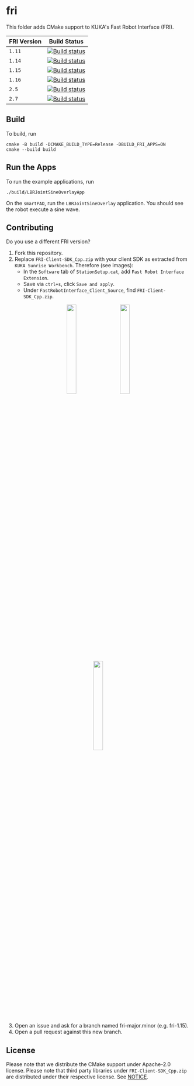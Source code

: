 # fri
This folder adds CMake support to KUKA's Fast Robot Interface (FRI).

| FRI Version | Build Status |
| ----------- | ------------ |
| `1.11`      | [![Build status](https://github.com/lbr-stack/fri/actions/workflows/build.yaml/badge.svg?branch=fri-1.11)](https://github.com/lbr-stack/fri/actions/workflows/build.yaml) |
| `1.14`      | [![Build status](https://github.com/lbr-stack/fri/actions/workflows/build.yaml/badge.svg?branch=fri-1.14)](https://github.com/lbr-stack/fri/actions/workflows/build.yaml) |
| `1.15`      | [![Build status](https://github.com/lbr-stack/fri/actions/workflows/build.yaml/badge.svg?branch=fri-1.15)](https://github.com/lbr-stack/fri/actions/workflows/build.yaml) |
| `1.16`      | [![Build status](https://github.com/lbr-stack/fri/actions/workflows/build.yaml/badge.svg?branch=fri-1.16)](https://github.com/lbr-stack/fri/actions/workflows/build.yaml) |
| `2.5`       | [![Build status](https://github.com/lbr-stack/fri/actions/workflows/build.yaml/badge.svg?branch=fri-2.5)](https://github.com/lbr-stack/fri/actions/workflows/build.yaml)  |
| `2.7`       | [![Build status](https://github.com/lbr-stack/fri/actions/workflows/build.yaml/badge.svg?branch=fri-2.7)](https://github.com/lbr-stack/fri/actions/workflows/build.yaml)  |

## Build
To build, run

```shell
cmake -B build -DCMAKE_BUILD_TYPE=Release -DBUILD_FRI_APPS=ON
cmake --build build
```

## Run the Apps
To run the example applications, run

```shell
./build/LBRJointSineOverlayApp
```

On the `smartPAD`, run the `LBRJointSineOverlay` application. You should see the robot execute a sine wave.

## Contributing
Do you use a different FRI version?

1. Fork this repository.
2. Replace `FRI-Client-SDK_Cpp.zip` with your client SDK as extracted from `KUKA Sunrise Workbench`. Therefore (see images):
    * In the `Software` tab of `StationSetup.cat`, add `Fast Robot Interface Extension`.
    * Save via `ctrl+s`, click `Save and apply`.
    * Under `FastRobotInterface_Client_Source`, find `FRI-Client-SDK_Cpp.zip`.

  <figure>
    <p align="center"><img src="https://raw.githubusercontent.com/lbr-stack/fri/fri-1.15/img/00_extract_fri_client_sdk.png" width="25%" height="25%" hspace="20"><img   src="https://raw.githubusercontent.com/lbr-stack/fri/fri-1.15/img/01_extract_fri_client_sdk.png" width="25%" height="25%" hspace="20"><img src="https://raw.githubusercontent.com/lbr-stack/fri/fri-1.15/img/02_extract_fri_client_sdk.png" width="25%" height="25%" hspace="20"></p>
    <figcaption></figcaption>
  </figure>

3. Open an issue and ask for a branch named fri-major.minor (e.g. fri-1.15).
4. Open a pull request against this new branch.

## License
Please note that we distribute the CMake support under Apache-2.0 license. Please note that third party libraries under `FRI-Client-SDK_Cpp.zip` are distributed under their respective license. See [NOTICE](https://github.com/lbr-stack/fri/blob/fri-1.15/NOTICE).

